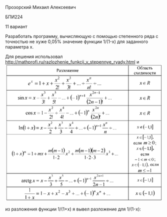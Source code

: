Прозорский Михаил Алексеевич

БПИ224

11 вариант

Разработать программу, вычисляющую с помощью степенного ряда с точностью не хуже 0,05% значение функции 1/(1-x) для заданного параметра x.

Для решения использовал http://mathprofi.ru/razlozhenie_funkcij_v_stepennye_ryady.html и ![](image.png)

из разложения функции 1/(1+x) я вывел разложение для 1/(1-x):


